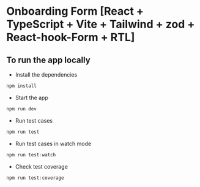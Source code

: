 # Onboarding Form [React + TypeScript + Vite + Tailwind + zod + React-hook-Form + RTL]

## To run the app locally

- Install the dependencies

```js
npm install
```

- Start the app

```js
npm run dev
```

- Run test cases

```js
npm run test
```

- Run test cases in watch mode

```js
npm run test:watch
```

- Check test coverage

```js
npm run test:coverage
```
